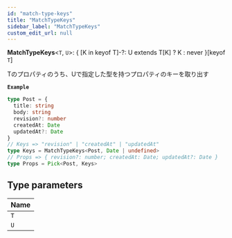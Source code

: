 ```yaml
---
id: "match-type-keys"
title: "MatchTypeKeys"
sidebar_label: "MatchTypeKeys"
custom_edit_url: null
---
```


**MatchTypeKeys**\<`T`, `U`\>: \{ [K in keyof T]-?: U extends T[K] ? K : never \}[keyof `T`]

Tのプロパティのうち、Uで指定した型を持つプロパティのキーを取り出す

**`Example`**

```ts
type Post = {
  title: string
  body: string
  revision?: number
  createdAt: Date
  updatedAt?: Date
}
// Keys => "revision" | "createdAt" | "updatedAt"
type Keys = MatchTypeKeys<Post, Date | undefined>
// Props => { revision?: number; createdAt: Date; updatedAt?: Date }
type Props = Pick<Post, Keys>
```

## Type parameters

| Name |
| :------ |
| `T` |
| `U` |
